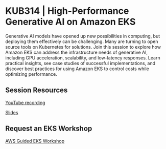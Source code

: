 # KUB314 | High-Performance Generative AI on Amazon EKS
Generative AI models have opened up new possibilities in computing, but deploying them effectively can be challenging. Many are turning to open source tools on Kubernetes for solutions. Join this session to explore how Amazon EKS can address the infrastructure needs of generative AI, including GPU acceleration, scalability, and low-latency responses. Learn practical insights, see case studies of successful implementations, and discover best practices for using Amazon EKS to control costs while optimizing performance. 

## Session Resources 
[YouTube recording](https://youtu.be/25tRVE2xq1I?si=EFBHqBb2wYBYskbb) 

[Slides](https://reinvent.awsevents.com/content/dam/reinvent/2024/slides/kub/KUB314_High-performance-generative-AI-on-Amazon-EKS.pdf)

## Request an EKS Workshop
[AWS Guided EKS Workshop](https://pages.awscloud.com/NAMER-other-PT-eks-workshop-2024-reg.html?trk=93273282-cba3-45ac-932f-841b45264eee&sc_channel=el)
